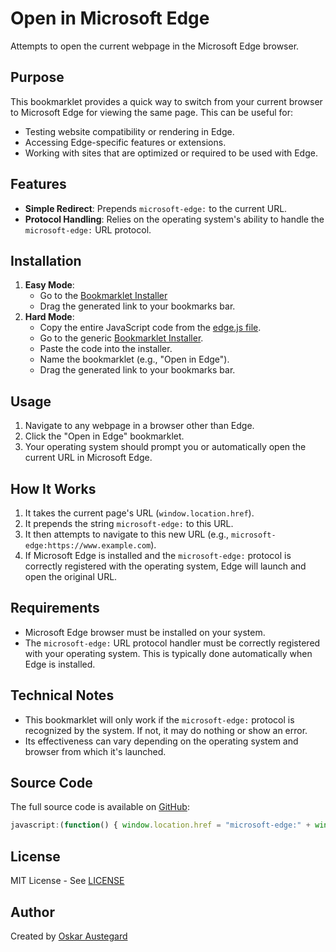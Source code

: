 # Open in Microsoft Edge

Attempts to open the current webpage in the Microsoft Edge browser.

## Purpose

This bookmarklet provides a quick way to switch from your current browser to Microsoft Edge for viewing the same page. This can be useful for:

-   Testing website compatibility or rendering in Edge.
-   Accessing Edge-specific features or extensions.
-   Working with sites that are optimized or required to be used with Edge.

## Features

-   **Simple Redirect**: Prepends `microsoft-edge:` to the current URL.
-   **Protocol Handling**: Relies on the operating system's ability to handle the `microsoft-edge:` URL protocol.

## Installation

1.  **Easy Mode**:
    *   Go to the [Bookmarklet Installer](https://austegard.com/web-utilities/bookmarklet-installer.html?bookmarklet=edge.js)
    *   Drag the generated link to your bookmarks bar.
2.  **Hard Mode**:
    *   Copy the entire JavaScript code from the [edge.js file](https://github.com/oaustegard/bookmarklets/blob/main/edge.js).
    *   Go to the generic [Bookmarklet Installer](https://austegard.com/web-utilities/bookmarklet-installer.html).
    *   Paste the code into the installer.
    *   Name the bookmarklet (e.g., "Open in Edge").
    *   Drag the generated link to your bookmarks bar.

## Usage

1.  Navigate to any webpage in a browser other than Edge.
2.  Click the "Open in Edge" bookmarklet.
3.  Your operating system should prompt you or automatically open the current URL in Microsoft Edge.

## How It Works

1.  It takes the current page's URL (`window.location.href`).
2.  It prepends the string `microsoft-edge:` to this URL.
3.  It then attempts to navigate to this new URL (e.g., `microsoft-edge:https://www.example.com`).
4.  If Microsoft Edge is installed and the `microsoft-edge:` protocol is correctly registered with the operating system, Edge will launch and open the original URL.

## Requirements

-   Microsoft Edge browser must be installed on your system.
-   The `microsoft-edge:` URL protocol handler must be correctly registered with your operating system. This is typically done automatically when Edge is installed.

## Technical Notes

-   This bookmarklet will only work if the `microsoft-edge:` protocol is recognized by the system. If not, it may do nothing or show an error.
-   Its effectiveness can vary depending on the operating system and browser from which it's launched.

## Source Code

The full source code is available on [GitHub](https://github.com/oaustegard/bookmarklets/blob/main/edge.js):
```javascript
javascript:(function() { window.location.href = "microsoft-edge:" + window.location.href; })();
```

## License

MIT License - See [LICENSE](https://github.com/oaustegard/bookmarklets/blob/main/LICENSE)

## Author

Created by [Oskar Austegard](https://austegard.com)
